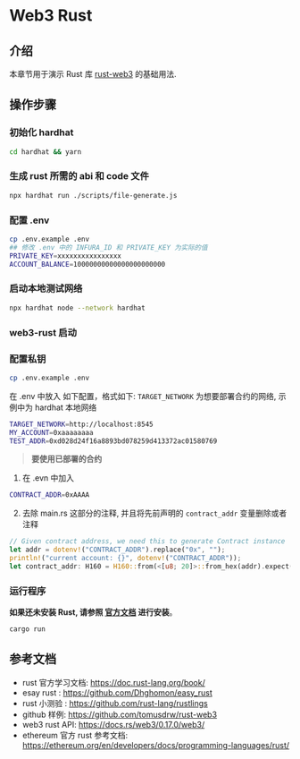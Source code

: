 # Web3 Rust

## 介绍

本章节用于演示 Rust 库 [rust-web3](https://github.com/tomusdrw/rust-web3) 的基础用法.

## 操作步骤

### 初始化 hardhat

```sh
cd hardhat && yarn
```

### 生成 rust 所需的 abi 和 code 文件

```sh
npx hardhat run ./scripts/file-generate.js
```

### 配置 .env

```sh
cp .env.example .env
## 修改 .env 中的 INFURA_ID 和 PRIVATE_KEY 为实际的值
PRIVATE_KEY=xxxxxxxxxxxxxxxx
ACCOUNT_BALANCE=10000000000000000000000
```

### 启动本地测试网络

```sh
npx hardhat node --network hardhat
```

### web3-rust 启动

### 配置私钥

```sh
cp .env.example .env
```

在 .env 中放入 如下配置，格式如下:
`TARGET_NETWORK` 为想要部署合约的网络, 示例中为 hardhat 本地网络

```sh
TARGET_NETWORK=http://localhost:8545
MY_ACCOUNT=0xaaaaaaaa
TEST_ADDR=0xd028d24f16a8893bd078259d413372ac01580769
```

> **要使用已部署的合约**

1. 在 .evn 中加入

```sh
CONTRACT_ADDR=0xAAAA
```

2. 去除 main.rs 这部分的注释, 并且将先前声明的 `contract_addr` 变量删除或者注释

```rs
// Given contract address, we need this to generate Contract instance
let addr = dotenv!("CONTRACT_ADDR").replace("0x", "");
println!("current account: {}", dotenv!("CONTRACT_ADDR"));
let contract_addr: H160 = H160::from(<[u8; 20]>::from_hex(addr).expect("Decoding failed"));
```

### 运行程序

**如果还未安装 Rust, 请参照 [官方文档](https://www.rust-lang.org/learn/get-started) 进行安装**。

```sh
cargo run
```

## 参考文档

- rust 官方学习文档: <https://doc.rust-lang.org/book/>
- esay rust : <https://github.com/Dhghomon/easy_rust>
- rust 小测验 : <https://github.com/rust-lang/rustlings>
- github 样例: <https://github.com/tomusdrw/rust-web3>
- web3 rust API: <https://docs.rs/web3/0.17.0/web3/>
- ethereum 官方 rust 参考文档: <https://ethereum.org/en/developers/docs/programming-languages/rust/>
